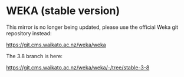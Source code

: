 # WEKA (stable version)

This mirror is no longer being updated, please use the official Weka git repository instead:

https://git.cms.waikato.ac.nz/weka/weka

The 3.8 branch is here:

https://git.cms.waikato.ac.nz/weka/weka/-/tree/stable-3-8
